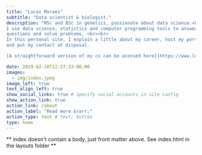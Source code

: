 ```yaml
---
title: "Lucas Moraes"
subtitle: "Data scientist & biologist."
description: "MSc and BSc in genetics, passionate about data science.<br><br>
I use data science, statistics and computer programming tools to answer
questions and solve problems. <br><br>
In this personal site, I explain a little about my career, host my portfolio 
and put my contact at disposal.

[A straightforward version of my cv can be acessed here](https://www.lucasmoraes.org/cv/)"

date: 2019-02-18T12:27:33-06:00
images:
  - img/index.jpeg
image_left: true
text_align_left: true
show_social_links: true # specify social accounts in site config
show_action_link: true
action_link: /about
action_label: "Read more &rarr;"
action_type: text # text, button
type: home
---
```


** index doesn't contain a body, just front matter above.
See index.html in the layouts folder **
